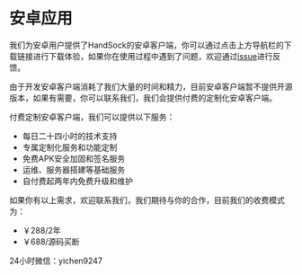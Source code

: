# 安卓应用

我们为安卓用户提供了HandSock的安卓客户端，你可以通过点击上方导航栏的下载链接进行下载体验，如果你在使用过程中遇到了问题，欢迎通过[issue](https://github.com/yichen9247/HandSock/issues)进行反馈。

由于开发安卓客户端消耗了我们大量的时间和精力，目前安卓客户端暂不提供开源版本，如果有需要，你可以联系我们，我们会提供付费的定制化安卓客户端。

付费定制安卓客户端，我们可以提供以下服务：

- 每日二十四小时的技术支持
- 专属定制化服务和功能定制
- 免费APK安全加固和签名服务
- 运维、服务器搭建等基础服务
- 自付费起两年内免费升级和维护

如果你有以上需求，欢迎联系我们，我们期待与你的合作，目前我们的收费模式为：

- ￥288/2年
- ￥688/源码买断

24小时微信：yichen9247